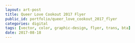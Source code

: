 ```yaml
---
layout: art-post
title: Queer Love Cookout 2017 Flyer
public_id: portfolio/queer_love_cookout_2017_flyer
categories: digital
tags: [vector, color, graphic-design, flyer, trans, bta]
date: 2017-08-18
---
```

